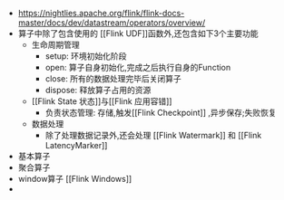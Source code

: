 - https://nightlies.apache.org/flink/flink-docs-master/docs/dev/datastream/operators/overview/
- 算子中除了包含使用的 [[Flink UDF]]函数外,还包含如下3个主要功能
	- 生命周期管理
		- setup: 环境初始化阶段
		- open: 算子自身初始化,完成之后执行自身的Function
		- close: 所有的数据处理完毕后关闭算子
		- dispose: 释放算子占用的资源
	- [[Flink State 状态]]与[[Flink 应用容错]]
		- 负责状态管理: 存储,触发[[Flink Checkpoint]] ,异步保存;失败恢复
	- 数据处理
		- 除了处理数据记录外,还会处理 [[Flink Watermark]] 和 [[Flink LatencyMarker]]
- 基本算子
- 聚合算子
- window算子 [[Flink Windows]]
-